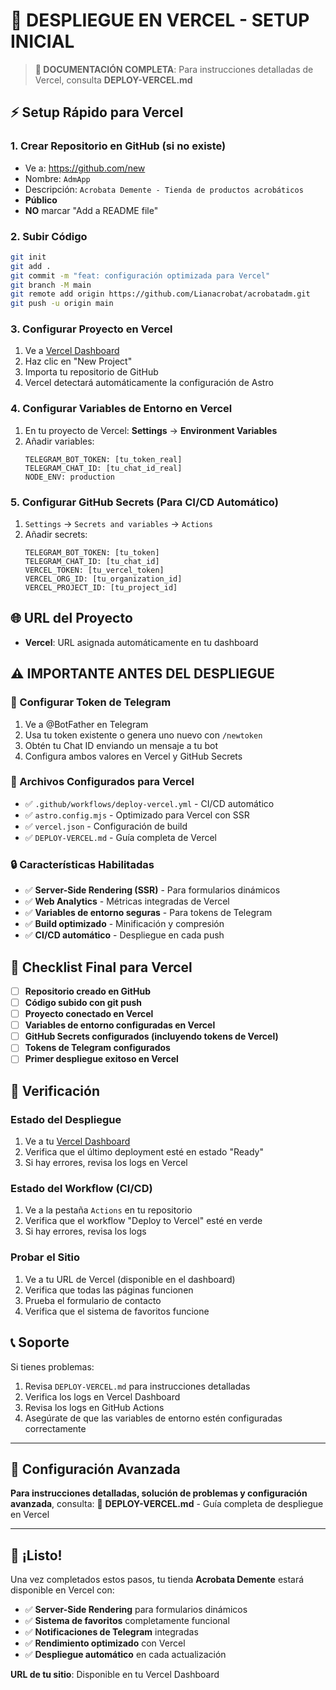 # 🚀 DESPLIEGUE EN VERCEL - SETUP INICIAL

> **📖 DOCUMENTACIÓN COMPLETA**: Para instrucciones detalladas de Vercel, consulta **DEPLOY-VERCEL.md**

## ⚡ Setup Rápido para Vercel

### 1. Crear Repositorio en GitHub (si no existe)
- Ve a: https://github.com/new
- Nombre: `AdmApp`
- Descripción: `Acrobata Demente - Tienda de productos acrobáticos`
- **Público**
- **NO** marcar "Add a README file"

### 2. Subir Código
```bash
git init
git add .
git commit -m "feat: configuración optimizada para Vercel"
git branch -M main
git remote add origin https://github.com/Lianacrobat/acrobatadm.git
git push -u origin main
```

### 3. Configurar Proyecto en Vercel
1. Ve a [Vercel Dashboard](https://vercel.com/dashboard)
2. Haz clic en "New Project"
3. Importa tu repositorio de GitHub
4. Vercel detectará automáticamente la configuración de Astro

### 4. Configurar Variables de Entorno en Vercel
1. En tu proyecto de Vercel: **Settings** → **Environment Variables**
2. Añadir variables:
   ```
   TELEGRAM_BOT_TOKEN: [tu_token_real]
   TELEGRAM_CHAT_ID: [tu_chat_id_real]
   NODE_ENV: production
   ```

### 5. Configurar GitHub Secrets (Para CI/CD Automático)
1. `Settings` → `Secrets and variables` → `Actions`
2. Añadir secrets:
   ```
   TELEGRAM_BOT_TOKEN: [tu_token]
   TELEGRAM_CHAT_ID: [tu_chat_id]
   VERCEL_TOKEN: [tu_vercel_token]
   VERCEL_ORG_ID: [tu_organization_id]
   VERCEL_PROJECT_ID: [tu_project_id]
   ```

## 🌐 URL del Proyecto
- **Vercel**: URL asignada automáticamente en tu dashboard

## ⚠️ IMPORTANTE ANTES DEL DESPLIEGUE

### 🔑 Configurar Token de Telegram
1. Ve a @BotFather en Telegram
2. Usa tu token existente o genera uno nuevo con `/newtoken`
3. Obtén tu Chat ID enviando un mensaje a tu bot
4. Configura ambos valores en Vercel y GitHub Secrets

### 📁 Archivos Configurados para Vercel
- ✅ `.github/workflows/deploy-vercel.yml` - CI/CD automático
- ✅ `astro.config.mjs` - Optimizado para Vercel con SSR
- ✅ `vercel.json` - Configuración de build
- ✅ `DEPLOY-VERCEL.md` - Guía completa de Vercel

### 🔒 Características Habilitadas
- ✅ **Server-Side Rendering (SSR)** - Para formularios dinámicos
- ✅ **Web Analytics** - Métricas integradas de Vercel
- ✅ **Variables de entorno seguras** - Para tokens de Telegram
- ✅ **Build optimizado** - Minificación y compresión
- ✅ **CI/CD automático** - Despliegue en cada push

## 🚨 Checklist Final para Vercel

- [ ] **Repositorio creado en GitHub**
- [ ] **Código subido con git push**
- [ ] **Proyecto conectado en Vercel**
- [ ] **Variables de entorno configuradas en Vercel**
- [ ] **GitHub Secrets configurados (incluyendo tokens de Vercel)**
- [ ] **Tokens de Telegram configurados**
- [ ] **Primer despliegue exitoso en Vercel**

## 🔧 Verificación

### Estado del Despliegue
1. Ve a tu [Vercel Dashboard](https://vercel.com/dashboard)
2. Verifica que el último deployment esté en estado "Ready"
3. Si hay errores, revisa los logs en Vercel

### Estado del Workflow (CI/CD)
1. Ve a la pestaña `Actions` en tu repositorio
2. Verifica que el workflow "Deploy to Vercel" esté en verde
3. Si hay errores, revisa los logs

### Probar el Sitio
1. Ve a tu URL de Vercel (disponible en el dashboard)
2. Verifica que todas las páginas funcionen
3. Prueba el formulario de contacto
4. Verifica que el sistema de favoritos funcione

## 📞 Soporte

Si tienes problemas:
1. Revisa `DEPLOY-VERCEL.md` para instrucciones detalladas
2. Verifica los logs en Vercel Dashboard
3. Revisa los logs en GitHub Actions
4. Asegúrate de que las variables de entorno estén configuradas correctamente

---

## 🔄 Configuración Avanzada

**Para instrucciones detalladas, solución de problemas y configuración avanzada**, consulta:
📖 **DEPLOY-VERCEL.md** - Guía completa de despliegue en Vercel

---

## 🎉 ¡Listo!

Una vez completados estos pasos, tu tienda **Acrobata Demente** estará disponible en Vercel con:
- ✅ **Server-Side Rendering** para formularios dinámicos
- ✅ **Sistema de favoritos** completamente funcional
- ✅ **Notificaciones de Telegram** integradas
- ✅ **Rendimiento optimizado** con Vercel
- ✅ **Despliegue automático** en cada actualización

**URL de tu sitio**: Disponible en tu Vercel Dashboard